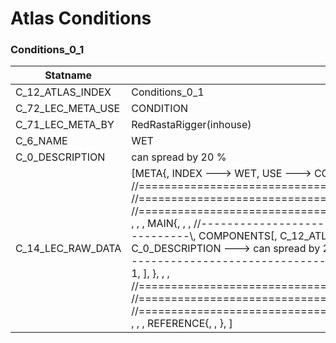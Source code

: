 

# Atlas Conditions





### Conditions_0_1
| Statname | Value | 
|  --  |  --  | 
| C_12_ATLAS_INDEX | Conditions_0_1 | 
| C_72_LEC_META_USE | CONDITION | 
| C_71_LEC_META_BY | RedRastaRigger(inhouse) | 
| C_6_NAME | WET | 
| C_0_DESCRIPTION | can spread by 20 % | 
| C_14_LEC_RAW_DATA | [META{,   INDEX ---> WET,   USE ---> CONDITION,   BY ---> RedRastaRigger(inhouse), }, , , , //==============================================================================\\, //==============================================================================\\, //==============================================================================\\, , , , MAIN{, , , //------------------------------------------------------------------------------\\,   COMPONENTS[,     C_12_ATLAS_INDEX ---> Conditions_0_1,     C_6_NAME ---> WET,     C_0_DESCRIPTION ---> can spread by 20 %, ], , , //------------------------------------------------------------------------------\\,   EFFECT[,     SPREADING ---> PROPERTY EQUALS DRY 20 1,   ], }, , , //==============================================================================\\, //==============================================================================\\, //==============================================================================\\, , , , REFERENCE{, , }, ] | 

